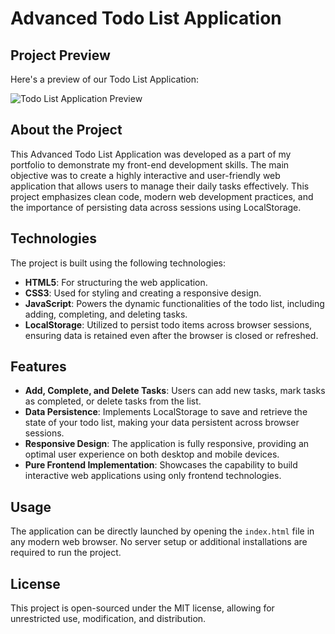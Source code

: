 # Advanced Todo List Application

## Project Preview
Here's a preview of our Todo List Application:

![Todo List Application Preview](https://github.com/NiyaziGumus/To-Do-List/blob/main/preview.png)

## About the Project

This Advanced Todo List Application was developed as a part of my portfolio to demonstrate my front-end development skills. The main objective was to create a highly interactive and user-friendly web application that allows users to manage their daily tasks effectively. This project emphasizes clean code, modern web development practices, and the importance of persisting data across sessions using LocalStorage.

## Technologies

The project is built using the following technologies:

- **HTML5**: For structuring the web application.
- **CSS3**: Used for styling and creating a responsive design.
- **JavaScript**: Powers the dynamic functionalities of the todo list, including adding, completing, and deleting tasks.
- **LocalStorage**: Utilized to persist todo items across browser sessions, ensuring data is retained even after the browser is closed or refreshed.

## Features

- **Add, Complete, and Delete Tasks**: Users can add new tasks, mark tasks as completed, or delete tasks from the list.
- **Data Persistence**: Implements LocalStorage to save and retrieve the state of your todo list, making your data persistent across browser sessions.
- **Responsive Design**: The application is fully responsive, providing an optimal user experience on both desktop and mobile devices.
- **Pure Frontend Implementation**: Showcases the capability to build interactive web applications using only frontend technologies.

## Usage

The application can be directly launched by opening the `index.html` file in any modern web browser. No server setup or additional installations are required to run the project.

## License

This project is open-sourced under the MIT license, allowing for unrestricted use, modification, and distribution.

